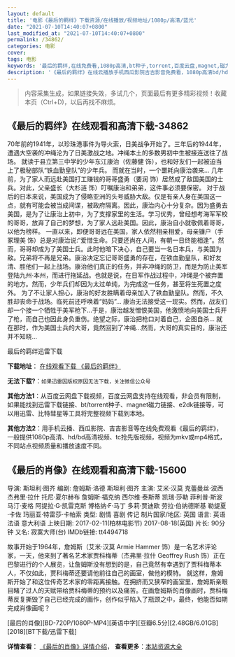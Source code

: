 ```yaml
---
layout: default
title: '电影《最后的羁绊》下载资源/在线播放/视频地址/1080p/高清/蓝光'
date: "2021-07-10T14:40:07+0800"
last_modified_at: "2021-07-10T14:40:07+0800"
permalink: /34862/
categories: 电影
cover:
tags: 电影
keywords: '最后的羁绊,在线免费看,1080p高清,bt种子,torrent,百度云盘,magnet,磁力链,迅雷下载资源'
description: '《最后的羁绊》在线云播放手机西瓜影院吉吉影音免费看，1080p高清bd/hd未删减完整版和tc抢先枪版，mkv/mp4格式，附带bt/torrent种子、magnet/磁力链、百度云盘、网盘资源迅雷下载链接'
---
```


>内容采集生成，如果链接失效，多试几个，页面最后有更多精彩视频！收藏本页（Ctrl+D)，以后再找不麻烦。


## 《最后的羁绊》在线观看和高清下载-34862

70年前的1941年，以珍珠港事件为导火索，日美战争开始了。三年后的1944年，遭遇大空袭的冲绳沦为了日美激战之地。冲绳本土的多数男初中生被接连送往了战场。 就读于县立第三中学的少年东江康治（佐藤健 饰），也和好友们一起被迫当上了极秘部队“铁血勤皇队&rdquo;的少年兵。 而就在当时，一个噩耗向康治袭来… 几年前，为了家人而远赴美国打工赚钱的哥哥盛勇（要润 饰）居然成了敌国美国的士兵。对此，父亲盛长（大杉涟 饰）叮嘱康治和弟弟，这件事必须要保密。 对于战后的日本来说，美国成为了侵略亚洲的头号威胁大敌。仅是有亲人身在美国这一点，就有可能会被当成间谍，被政府隔离。因此，康治内心十分复杂。因为盛勇去美国，是为了让康治上初中，为了支撑家里的生活。学习优秀，曾经想考海军军校的哥哥，放弃了自己的梦想，为了家人远赴美国。因此，康治自小就敬佩着哥哥，以他为榜样。 一直以来，即便哥哥远在美国，家人依然相亲相爱，母亲镰户（手冢理美 饰）总是对康治说:“爱惜生命。只要还尚在人间，有朝一日终能相逢&rdquo;。然而，哥哥却成为了美国士兵。此时他暗下决心，自己要当一名日本兵，与美国为敌。兄弟将不再是兄弟。康治决定忘记哥哥盛勇的存在，在铁血勤皇队，和好友清、胜他们一起上战场。康治他们真正的任务，并非冲绳的防卫，而是为防止美军登陆九州&middot;本州，而进行拖延战。也就是说，在日军作战过程中，冲绳是个被弃置的地方。然而，少年兵们却因为太过单纯，为完成这一任务，甚至将生死置之度外。 为了不让家人担心，康治的好友胜瞒着母亲加入了铁血勤皇队。然而，不久胜却丧命于战场。临死前还呼唤着“妈妈”… 康治无法接受这一现实。然而，战友们却一个接一个牺牲于美军枪下…于是，康治越发憎恨美国，他激愤地向美国士兵开了枪，而自己也因此身负重伤。绝望之际，康治把枪口对着自己，企图自杀… 就在那时，作为美国士兵的大哥，竟然回到了冲绳…然而，大哥的真实目的，康治还并不知晓&hellip;


最后的羁绊迅雷下载

**下载地址**： [在线观看下载 《最后的羁绊》](https://www.993dy.com//vod-detail-id-14079.html) 


**无法下载?**：`如果迅雷因版权原因无法下载，关注微信公众号 `

**其他方法1**：从百度云网盘下载视频，百度云网盘支持在线观看，非会员有限制，如果能找到迅雷下载链接、bt/torrent种子、magnet磁力链接、e2dk链接等，可以用迅雷、比特彗星等工具将完整视频下载到本地。

**其他方法2**：用手机云播、西瓜影院、吉吉影音等在线免费观看《最后的羁绊》，一般提供1080p高清、hd/bd高清视频、tc抢先版视频，视频为mkv或mp4格式，不同站点视频质量和播放速度不同。


## 《最后的肖像》在线观看和高清下载-15600

导演: 斯坦利·图齐 编剧: 詹姆斯·洛德 斯坦利·图齐 主演: 艾米·汉莫 克蕾曼丝·波西 杰弗里·拉什 托尼·夏尔赫布 詹姆斯·福克纳 西尔维·泰斯蒂 凯瑞·莎勒 菲利普·斯波 马汀·麦格 阿提拉·G·凯雷克斯 博格纳·F·马丁 多莉·贾迪欧 劳拉·伯纳德斯基 勒缇夏·卡佐 玛丽亚·特雷莎·卡帕索 类型: 剧情 喜剧 传记 制片国家/地区: 英国 语言: 英语 法语 意大利语 上映日期: 2017-02-11(柏林电影节) 2017-08-18(英国) 片长: 90分钟 又名: 寂寞大师(台) IMDb链接: tt4494718

故事开始于1964年，詹姆斯（艾米·汉莫 Armie Hammer 饰）是一名艺术评论家，一天，他来到了著名艺术家贾科梅蒂（杰弗里·拉什 Geoffrey Rush 饰）正在巴黎进行的个人展览，让詹姆斯没有想到的是，自己竟然有幸遇到了贾科梅蒂本人，不仅如此，贾科梅蒂还要请他前往自己的画室，做他的模特。 就这样，詹姆斯开始了和这位传奇艺术家的零距离接触。在拥挤而又狭窄的画室里，詹姆斯亲眼目睹了过人的天赋带给贾科梅蒂的预约以及痛苦。在画詹姆斯的肖像画时，贾科梅蒂反复撕毁了自己已经完成的画作，创作似乎陷入了瓶颈之中，最终，他能否如期完成肖像画呢？


[最后的肖像][BD-720P/1080P-MP4][英语中字][豆瓣6.5分][2.48GB/6.01GB][2018][BT下载/迅雷下载]

**详情查看**： [《最后的肖像》详情介绍](/movie/15600/)， **查看更多**：[本站资源大全](/movie/t/all/)

